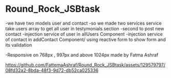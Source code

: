 # Round_Rock_JSBtask

-we have two models user and contact
-so we made two services service take users array to get all user in testymonials section
-second to post new contact 
-injection service of user in allUsers Component 
-injection service of contact in addContact Component/ using reactive form to show form and its validation

-Responsive on 768px , 997px and above 1024px
made by Fatma Ashraf

https://github.com/FattemaAshraf/Round_Rock_JSBtask/assets/129579797/08fd32a2-8bda-48f3-9d72-db52ca025336

